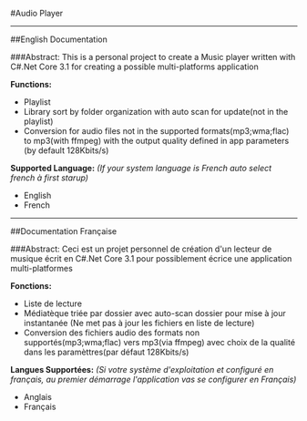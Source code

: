 #Audio Player

---
##English Documentation

###Abstract:
This is a personal project to create a Music player written with C#.Net Core 3.1 for creating a possible multi-platforms application

**Functions:**
* Playlist
* Library sort by folder organization with auto scan for update(not in the playlist)
* Conversion for audio files not in the supported formats(mp3;wma;flac) to mp3(with ffmpeg) with the output quality defined in app parameters (by default 128Kbits/s)

**Supported Language:** *(If your system language is French auto select french à first starup)*
* English
* French
---
##Documentation Française

###Abstract:
Ceci est un projet personnel de création d'un lecteur de musique écrit en C#.Net Core 3.1 pour possiblement écrice une application multi-platformes

**Fonctions:**
* Liste de lecture
* Médiatèque triée par dossier avec auto-scan dossier pour mise à jour instantanée (Ne met pas à jour les fichiers en liste de lecture)
* Conversion des fichiers audio des formats non supportés(mp3;wma;flac) vers mp3(via ffmpeg) avec choix de la qualité dans les paramèttres(par défaut 128Kbits/s)

**Langues Supportées:** *(Si votre système d'exploitation et configuré en français, au premier démarrage l'application vas se configurer en Français)*
* Anglais
* Français
